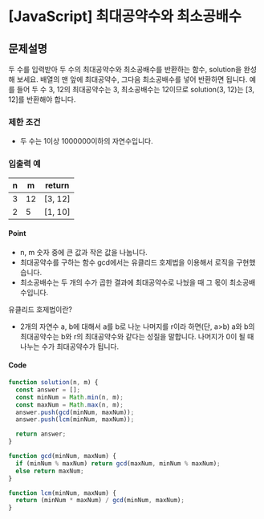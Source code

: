 # [JavaScript] 최대공약수와 최소공배수

## 문제설명

두 수를 입력받아 두 수의 최대공약수와 최소공배수를 반환하는 함수, solution을 완성해 보세요. 배열의 맨 앞에 최대공약수, 그다음 최소공배수를 넣어 반환하면 됩니다. 예를 들어 두 수 3, 12의 최대공약수는 3, 최소공배수는 12이므로 solution(3, 12)는 [3, 12]를 반환해야 합니다.

### 제한 조건

- 두 수는 1이상 1000000이하의 자연수입니다.

### 입출력 예

| n   | m   | return  |
| --- | --- | ------- |
| 3   | 12  | [3, 12] |
| 2   | 5   | [1, 10] |

#### Point

- n, m 숫자 중에 큰 값과 작은 값을 나눕니다.
- 최대공약수를 구하는 함수 gcd에서는 유클리드 호제법을 이용해서 로직을 구현했습니다.
- 최소공배수는 두 개의 수가 곱한 결과에 최대공약수로 나눴을 때 그 몫이 최소공배수입니다.

유클리드 호제법이란?

- 2개의 자연수 a, b에 대해서 a를 b로 나눈 나머지를 r이라 하면(단, a>b) a와 b의 최대공약수는 b와 r의 최대공약수와 같다는 성질을 말합니다. 나머지가 0이 될 때 나누는 수가 최대공약수가 됩니다.

#### Code

```javascript
function solution(n, m) {
  const answer = [];
  const minNum = Math.min(n, m);
  const maxNum = Math.max(n, m);
  answer.push(gcd(minNum, maxNum));
  answer.push(lcm(minNum, maxNum));

  return answer;
}

function gcd(minNum, maxNum) {
  if (minNum % maxNum) return gcd(maxNum, minNum % maxNum);
  else return maxNum;
}

function lcm(minNum, maxNum) {
  return (minNum * maxNum) / gcd(minNum, maxNum);
}
```
